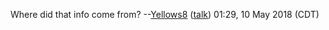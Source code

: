 Where did that info come from? --[Yellows8](User:Yellows8 "wikilink")
([talk](User%20talk:Yellows8.md "wikilink")) 01:29, 10 May 2018 (CDT)
